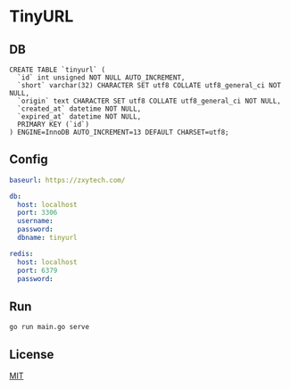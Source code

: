 # TinyURL

## DB

```mysql
CREATE TABLE `tinyurl` (
  `id` int unsigned NOT NULL AUTO_INCREMENT,
  `short` varchar(32) CHARACTER SET utf8 COLLATE utf8_general_ci NOT NULL,
  `origin` text CHARACTER SET utf8 COLLATE utf8_general_ci NOT NULL,
  `created_at` datetime NOT NULL,
  `expired_at` datetime NOT NULL,
  PRIMARY KEY (`id`)
) ENGINE=InnoDB AUTO_INCREMENT=13 DEFAULT CHARSET=utf8;
```

## Config

```yaml
baseurl: https://zxytech.com/

db:
  host: localhost
  port: 3306
  username: 
  password: 
  dbname: tinyurl

redis:
  host: localhost
  port: 6379
  password: 
```

## Run

`go run main.go serve`


## License

[MIT](LICENSE)
